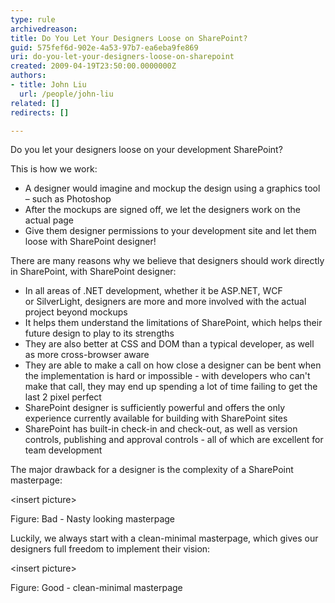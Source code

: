```yaml
---
type: rule
archivedreason: 
title: Do You Let Your Designers Loose on SharePoint?
guid: 575fef6d-902e-4a53-97b7-ea6eba9fe869
uri: do-you-let-your-designers-loose-on-sharepoint
created: 2009-04-19T23:50:00.0000000Z
authors:
- title: John Liu
  url: /people/john-liu
related: []
redirects: []

---
```


Do you let your designers loose on your development SharePoint?

This is how we work:

* A designer would imagine and mockup the design using a graphics tool – such as Photoshop
* After the mockups are signed off, we let the designers work on the actual page
* Give them designer permissions to your development site and let them loose with SharePoint designer!


<!--endintro-->

There are many reasons why we believe that designers should work directly in SharePoint, with SharePoint designer:

* In all areas of .NET development, whether it be ASP.NET, WCF or SilverLight, designers are more and more involved with the actual project beyond mockups
* It helps them understand the limitations of SharePoint, which helps their future design to play to its strengths
* They are also better at CSS and DOM than a typical developer, as well as more cross-browser aware
* They are able to make a call on how close a designer can be bent when the implementation is hard or impossible - with developers who can't make that call, they may end up spending a lot of time failing to get the last 2 pixel perfect
* SharePoint designer is sufficiently powerful and offers the only experience currently available for building with SharePoint sites
* SharePoint has built-in check-in and check-out, as well as version controls, publishing and approval controls - all of which are excellent for team development


The major drawback for a designer is the complexity of a SharePoint masterpage:

&lt;insert picture&gt;

Figure: Bad - Nasty looking masterpage

Luckily, we always start with a clean-minimal masterpage, which gives our designers full freedom to implement their vision:

&lt;insert picture&gt;

Figure: Good - clean-minimal masterpage
